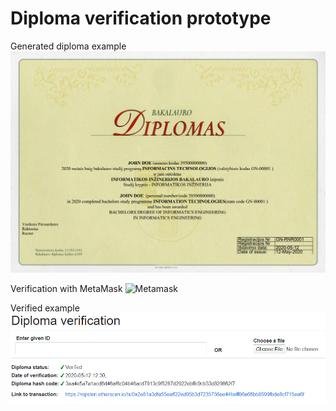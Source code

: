 # Diploma verification prototype
Generated diploma example
![Metamask](screenshots/diploma_example.png "Generated diploma example")

Verification with MetaMask
![Metamask](screenshots/metamaskinterop.png "Verification with MetaMask")

Verified example
![Metamask](screenshots/verified_example.png "Verified example")